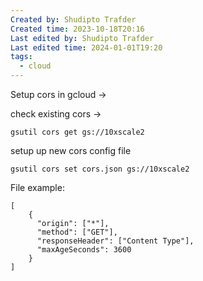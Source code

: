 ```yaml
---
Created by: Shudipto Trafder
Created time: 2023-10-18T20:16
Last edited by: Shudipto Trafder
Last edited time: 2024-01-01T19:20
tags:
  - cloud
---
```

Setup cors in gcloud ->

check existing cors ->

```Plain
gsutil cors get gs://10xscale2
```

setup up new cors config file

```Plain
gsutil cors set cors.json gs://10xscale2
```

File example:

```Plain
[
    {
      "origin": ["*"],
      "method": ["GET"],
      "responseHeader": ["Content Type"],
      "maxAgeSeconds": 3600
    }
]
```